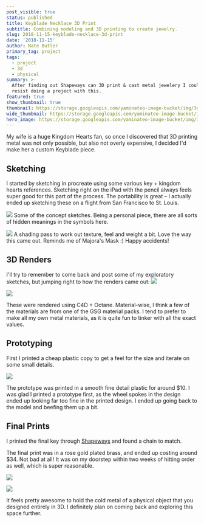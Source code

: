 ```yaml
---
post_visible: true
status: published
title: Keyblade Necklace 3D Print
subtitle: Combining modeling and 3D printing to create jewelry.
slug: 2018-11-15-keyblade-necklace-3d-print
date: '2018-11-15'
author: Nate Butler
primary_tag: project
tags:
  - project
  - 3d
  - physical
summary: >-
  After finding out Shapeways can 3D print & cast metal jewelery I couldn't
  resist doing a project with this.
featured: true
show_thumbnail: true
thumbnail: https://storage.googleapis.com/yaminateo-image-bucket/img/3d-jewelry-1x1.jpg
wide_thumbnail: https://storage.googleapis.com/yaminateo-image-bucket/img/3d-jewelry-2x1.jpg
hero_image: https://storage.googleapis.com/yaminateo-image-bucket/img/3d-jewelry-hero.jpg
---
```

My wife is a huge Kingdom Hearts fan, so once I discovered that 3D printing metal was not only possible, but also not overly expensive, I decided I'd make her a custom Keyblade piece.

## Sketching

I started by sketching in procreate using some various key + kingdom hearts references. Sketching right on the iPad with the pencil always feels super good for this part of the process. The portability is great – I actually ended up sketching these on a flight from San Francisco to St. Louis.

![](https://storage.googleapis.com/yaminateo-image-bucket/img/attachments/3d-jewelry/IMG_0217.jpg)
Some of the concept sketches. Being a personal piece, there are all sorts of hidden meanings in the symbols here.

![](https://storage.googleapis.com/yaminateo-image-bucket/img/attachments/3d-jewelry/IMG_0218.jpg)
A shading pass to work out texture, feel and weight a bit. Love the way this came out. Reminds me of Majora's Mask :) Happy accidents!

## 3D Renders

I'll try to remember to come back and post some of my exploratory sketches, but jumping right to how the renders came out:
![](https://uploads-ssl.webflow.com/60453108a750bf32c24d79eb/604588f4a750bf39b64f0c2e_1432.jpg)

![](https://uploads-ssl.webflow.com/60453108a750bf32c24d79eb/604588753fdb244e04e47e20_emc_test.jpg)

These were rendered using C4D + Octane. Material-wise, I think a few of the materials are from one of the GSG material packs. I tend to prefer to make all my own metal materials, as it is quite fun to tinker with all the exact values.

## Prototyping

First I printed a cheap plastic copy to get a feel for the size and iterate on some small details.

![](https://uploads-ssl.webflow.com/60453108a750bf32c24d79eb/60458ad47914e40a5f9786c6_IMG_0460.jpeg)

The prototype was printed in a smooth fine detail plastic for around $10. I was glad I printed a prototype first, as the wheel spokes in the design ended up looking far too fine in the printed design. I ended up going back to the model and beefing them up a bit.

## Final Prints

I printed the final key through [Shapeways](https://www.shapeways.com/) and found a chain to match.

The final print was in a rose gold plated brass, and ended up costing around $34. Not bad at all! It was on my doorstep within two weeks of hitting order as well, which is super reasonable.

![](https://uploads-ssl.webflow.com/60453108a750bf32c24d79eb/60458a217f4f0738e4383d9e_IMG_0531.jpg)

![](https://uploads-ssl.webflow.com/60453108a750bf32c24d79eb/60458aa42205df690e2e48cd_ezgif-2-e53e6f075123_small.gif)

It feels pretty awesome to hold the cold metal of a physical object that you designed entirely in 3D. I definitely plan on coming back and exploring this space further.